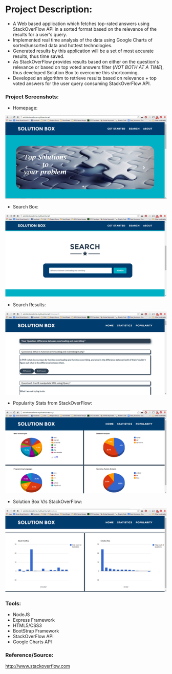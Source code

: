 

# Project Description:
- A Web based application which fetches top-rated answers using StackOverFlow API in a sorted format based on the relevance of the results for a user's query.
- Implemented real time analysis of the data using Google Charts of sorted/unsorted data and hottest technologies.
- Generated results by this application will be a set of most accurate results, thus time saved. 
- As StackOverFlow provides results based on either on the question's relevance or based on top voted answers filter (*NOT BOTH AT A TIME*), thus developed Solution Box to overcome this shortcoming.
- Developed an algorithm to retrieve results based on relevance + top voted answers for the user query consuming StackOverFlow API.

### Project Screenshots:
- Homepage:

![alt tag](https://github.com/vijeshjain/SolutionBox/blob/master/Project_screenshots/homepage.PNG)

- Search Box:

![alt tag](https://github.com/vijeshjain/SolutionBox/blob/master/Project_screenshots/search.PNG)

- Search Results:

![alt tag](https://github.com/vijeshjain/SolutionBox/blob/master/Project_screenshots/search_results.PNG)

- Popularity Stats from StackOverFlow:

![alt tag](https://github.com/vijeshjain/SolutionBox/blob/master/Project_screenshots/popularity.PNG)

- Solution Box V/s StackOverFlow:

![alt tag](https://github.com/vijeshjain/SolutionBox/blob/master/Project_screenshots/stats_comparision.PNG)

### Tools:
- NodeJS
- Express Framework
- HTML5/CSS3
- BootStrap Framework
- StackOverFlow API
- Google Charts API

### Reference/Source:
http://www.stackoverflow.com
